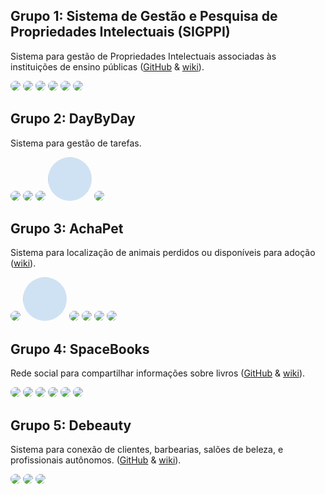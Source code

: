 
## Grupo 1: Sistema de Gestão e Pesquisa de Propriedades Intelectuais (SIGPPI)

<p style="">
Sistema para gestão de Propriedades Intelectuais associadas às instituições de ensino públicas  (<a href="https://github.com/cie-cefet-mg">GitHub</a> & <a href="https://github.com/cie-cefet-mg/TCC-SIGPPI/wiki">wiki</a>).
</p> 


[<img src="https://avatars.githubusercontent.com/u/50891342?v=4" width="70" style="border-radius: 50%" style="border-radius: 50%">](https://github.com/MarcelaSilverio)
[<img src="https://avatars.githubusercontent.com/u/51242342?v=4" width="70" style="border-radius: 50%">](https://github.com/IzabelaAAndrade)
[<img src="https://avatars.githubusercontent.com/u/56099401?v=4" width="70" style="border-radius: 50%">](https://github.com/tassyla)
[<img src="https://avatars.githubusercontent.com/u/50596361?v=4" width="70" style="border-radius: 50%">](https://github.com/mayaramends)
[<img src="https://avatars.githubusercontent.com/u/54759116?v=4" width="70" style="border-radius: 50%">](https://github.com/isaac-portela)
[<img src="https://avatars.githubusercontent.com/u/49450326?v=4" width="70" style="border-radius: 50%">](https://github.com/mateus123finn)


## Grupo 2: DayByDay

<p style="">
Sistema para gestão de tarefas.
</p> 

[<img src="https://avatars.githubusercontent.com/u/56649157?v=4" width="70" style="border-radius: 50%">](https://github.com/Ddavidi)
[<img src="https://avatars.githubusercontent.com/u/79527654?v=4" width="70" style="border-radius: 50%">](https://github.com/JoaoMarcosRezende)
[<img src="https://avatars.githubusercontent.com/u/56413811?v=4" width="70" style="border-radius: 50%">](https://github.com/JVitoor)
[<img src="img_pendente.jpg" width="70" style="border-radius: 50%">](https://github.com/pedrocampos-pendente)
[<img src="https://avatars.githubusercontent.com/u/93458524?v=4" width="70" style="border-radius: 50%">](https://github.com/PYagi)


## Grupo 3: AchaPet

<p style="">
Sistema para localização de animais perdidos ou disponíveis para adoção  (<a href="https://github.com/Danis-Corp/Doc-AchaPet/wiki">wiki</a>).
</p> 

[<img src="https://avatars.githubusercontent.com/u/51198520?v=4" width="70" style="border-radius: 50%">](https://github.com/Arthur71149)
[<img src="img_pendente.jpg" width="70" style="border-radius: 50%">](https://github.com/davi-rodrigues-pendente)
[<img src="https://avatars.githubusercontent.com/u/51033478?v=4" width="70" style="border-radius: 50%">](https://github.com/Enriig)
[<img src="https://avatars.githubusercontent.com/u/30507586?v=4" width="70" style="border-radius: 50%">](https://github.com/peo5)
[<img src="https://avatars.githubusercontent.com/u/51083313?v=4" width="70" style="border-radius: 50%">](https://github.com/Muzzii)
[<img src="https://avatars.githubusercontent.com/u/52431971?v=4" width="70" style="border-radius: 50%">](https://github.com/thevinilima)


## Grupo 4: SpaceBooks

<p style="">
Rede social para compartilhar informações sobre livros  (<a href="https://github.com/TCC-SpaceBooks">GitHub</a> & <a href="https://github.com/TCC-SpaceBooks/SpaceBooks-Publico/wiki">wiki</a>).
</p> 


[<img src="https://avatars.githubusercontent.com/u/50997147?v=4" width="70" style="border-radius: 50%">](https://github.com/BrunaSanches)
[<img src="https://avatars.githubusercontent.com/u/51426003?v=4" width="70" style="border-radius: 50%">](https://github.com/gs-coelho)
[<img src="https://avatars.githubusercontent.com/u/25012696?v=4" width="70" style="border-radius: 50%">](https://github.com/giihbragio)
[<img src="https://avatars.githubusercontent.com/u/51420350?v=4" width="70" style="border-radius: 50%">](https://github.com/JanineAT)
[<img src="https://avatars.githubusercontent.com/u/51420077?v=4" width="70" style="border-radius: 50%">](https://github.com/MariaECarmona)
[<img src="https://avatars.githubusercontent.com/u/33638656?v=4" width="70" style="border-radius: 50%">](https://github.com/victorwo)



## Grupo 5: Debeauty

<p style="">
Sistema para conexão de clientes, barbearias, salões de beleza, e profissionais autônomos.  (<a href="https://github.com/gabriel-py/debeauty">GitHub</a> & <a href="https://github.com/gabriel-py/debeauty/wiki">wiki</a>).
</p> 

[<img src="https://avatars.githubusercontent.com/u/63806035?v=4" width="70" style="border-radius: 50%">](https://github.com/gabriel-py)
[<img src="https://avatars.githubusercontent.com/u/72106566?v=4" width="70" style="border-radius: 50%">](https://github.com/Joao-Queiroga)
[<img src="https://avatars.githubusercontent.com/u/56405477?v=4" width="70" style="border-radius: 50%">](https://github.com/Raquel-Alexsandra)

